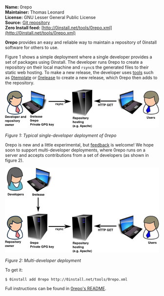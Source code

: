 **Name:** 0repo  
**Maintainer:** Thomas Leonard  
**License:** GNU Lesser General Public License  
**Source:** [Git repository](https://github.com/0install/0repo)  
**Zero Install feed:** [http://0install.net/tools/0repo.xml](http://0install.net/tools/0repo.xml)

**0repo** provides an easy and reliable way to maintain a repository of 0install software for others to use.

Figure 1 shows a simple deployment where a single developer provides a set of packages using 0install. The developer runs 0repo to create a repository on their local machine and `rsync`s the generated files to their static web hosting. To make a new release, the developer uses [tools](index.md) such as [0template](0template.md) or [0release](0release.md) to create a new release, which 0repo then adds to the repository.

![Single-developer 0repo deployment](../img/diagrams/0repo.png)

_Figure 1: Typical single-developer deployment of 0repo_

0repo is new and a little experimental, but [feedback](http://0install.net/support.html) is welcome! We hope soon to support multi-developer deployments, where 0repo runs on a server and accepts contributions from a set of developers (as shown in figure 2).

![Multi-developer 0repo deployment](../img/diagrams/0repo-multi.png)

_Figure 2: Multi-developer deployment_

To get it:

```shell
$ 0install add 0repo http://0install.net/tools/0repo.xml
```

Full instructions can be found in [0repo's README](https://github.com/0install/0repo/blob/master/README.md).
